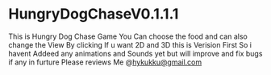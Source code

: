 # HungryDogChaseV0.1.1.1
This is Hungry Dog Chase Game You Can choose the food and can also change the View By clicking If u want 2D and 3D this is  Verision First So i havent Addeed any animations and Sounds yet but will improve and fix bugs if any in furture Please reviews Me @hykukku@gmail.com
